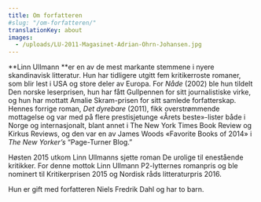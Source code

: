 ```yaml
---
title: Om forfatteren
#slug: "/om-forfatteren/"
translationKey: about
images: 
  - /uploads/LU-2011-Magasinet-Adrian-Ohrn-Johansen.jpg
---
```


**Linn Ullmann&nbsp;**er en av de mest markante stemmene i nyere skandinavisk litteratur. Hun har tidligere utgitt fem kritikerroste romaner, som blir lest i USA og store deler av Europa. For&nbsp;*N&aring;de&nbsp;*(2002) ble hun tildelt Den norske leserprisen, hun har f&aring;tt Gullpennen for sitt journalistiske virke, og hun har mottatt Amalie Skram-prisen for sitt samlede forfatterskap. Hennes forrige roman,&nbsp;*Det dyrebare*&nbsp;(2011), fikk overstr&oslash;mmende mottagelse og var med p&aring; flere prestisjetunge &laquo;&Aring;rets beste&raquo;-lister b&aring;de i Norge og internasjonalt, blant annet i The New York Times Book Review og Kirkus Reviews, og den var en av James Woods &laquo;Favorite Books of 2014&raquo; i *The New Yorker’s*&nbsp;“Page-Turner Blog.”

Høsten 2015 utkom Linn Ullmanns sjette roman De urolige til enestående kritikker. For denne mottok Linn Ullmann P2-lytternes romanpris og ble nominert til Kritikerprisen 2015 og Nordisk råds litteraturpris 2016.

Hun er gift med forfatteren Niels Fredrik Dahl og har to barn.
